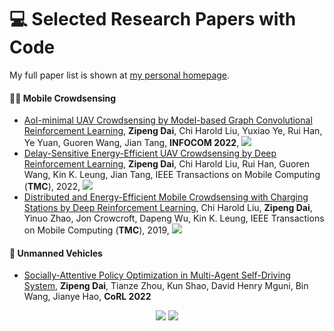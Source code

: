 
# 💻 Selected Research Papers with Code

My full paper list is shown at [my personal homepage](http://zipengdai.com/).

####  🙋‍♂️ Mobile Crowdsensing
- [AoI-minimal UAV Crowdsensing by Model-based Graph Convolutional Reinforcement Learning](https://ieeexplore.ieee.org/document/9796732/), **Zipeng Dai**, Chi Harold Liu, Yuxiao Ye, Rui Han, Ye Yuan, Guoren Wang, Jian Tang, **INFOCOM 2022**, [![](https://img.shields.io/github/stars/BIT-MCS/GCRL-min-AoI?style=social&label=Code+Stars)](https://github.com/BIT-MCS/GCRL-min-AoI) 
- [Delay-Sensitive Energy-Efficient UAV Crowdsensing by Deep Reinforcement Learning](https://ieeexplore.ieee.org/abstract/document/9540290/), **Zipeng Dai**, Chi Harold Liu, Rui Han, Guoren Wang, Kin K. Leung, Jian Tang, IEEE Transactions on Mobile Computing (**TMC**), 2022, [![](https://img.shields.io/github/stars/BIT-MCS/DRL-eFresh?style=social&label=Code+Stars)](https://github.com/BIT-MCS/DRL-eFresh) 
- [Distributed and Energy-Efficient Mobile Crowdsensing with Charging Stations by Deep Reinforcement Learning](https://ieeexplore.ieee.org/abstract/document/8821415/), Chi Harold Liu, **Zipeng Dai**, Yinuo Zhao, Jon Crowcroft, Dapeng Wu, Kin K. Leung, IEEE Transactions on Mobile Computing (**TMC**), 2019, [![](https://img.shields.io/github/stars/BIT-MCS/e-Divert?style=social&label=Code+Stars)](https://github.com/BIT-MCS/e-Divert) 

#### 🚖 Unmanned Vehicles
- [Socially-Attentive Policy Optimization in Multi-Agent Self-Driving System](https://openreview.net/pdf?id=KXkzplx6H2K), **Zipeng Dai**, Tianze Zhou, Kun Shao, David Henry Mguni, Bin Wang, Jianye Hao, **CoRL 2022**

<html>

<div align="center"> 
	<img src="https://github-readme-stats.vercel.app/api?username=superboySB&count_private=true&hide=issues&show_icons=true&theme=transparent" />
	<img src="https://github-readme-stats.vercel.app/api/top-langs/?username=superboySB&count_private=true&layout=compact&theme=transparent" />
</div>

</html>
